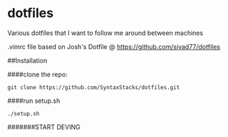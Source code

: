 dotfiles
========

Various dotfiles that I want to follow me around between machines

.vimrc file based on Josh's Dotfile @ https://github.com/sivad77/dotfiles

##Installation 

####clone the repo: 
```
git clone https://github.com/SyntaxStacks/dotfiles.git
```

####run setup.sh
```
./setup.sh
```







#######START DEVING
